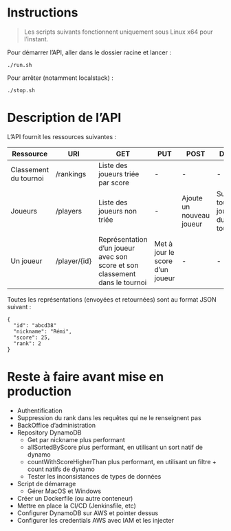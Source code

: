 # Instructions

> Les scripts suivants fonctionnent uniquement sous Linux x64 pour l’instant.

Pour démarrer l’API, aller dans le dossier racine et lancer :

    ./run.sh

Pour arrêter (notamment localstack) :

    ./stop.sh

# Description de l’API

L’API fournit les ressources suivantes :

| Ressource             | URI          | GET                                                                         | PUT                             | POST                     | DELETE                               | 
|-----------------------|--------------|-----------------------------------------------------------------------------|---------------------------------|--------------------------|--------------------------------------|
| Classement du tournoi | /rankings    | Liste des joueurs triée par score                                           | -                               | -                        | -                                    |
| Joueurs               | /players     | Liste des joueurs non triée                                                 | -                               | Ajoute un nouveau joueur | Supprime tous les joueurs du tournoi |
| Un joueur             | /player/{id} | Représentation d’un joueur avec son score et son classement dans le tournoi | Met à jour le score d’un joueur | -                        | -                                    |       

Toutes les représentations (envoyées et retournées) sont au format JSON suivant :

```
{
  "id": "abcd38"
  "nickname": "Rémi",
  "score": 25,
  "rank": 2
}
```

# Reste à faire avant mise en production

- Authentification
- Suppression du rank dans les requêtes qui ne le renseignent pas
- BackOffice d’administration
- Repository DynamoDB
    - Get par nickname plus performant
    - allSortedByScore plus performant, en utilisant un sort natif de dynamo
    - countWithScoreHigherThan plus performant, en utilisant un filtre + count natifs de dynamo
    - Tester les inconsistances de types de données
- Script de démarrage
    - Gérer MacOS et Windows
- Créer un Dockerfile (ou autre conteneur)
- Mettre en place la CI/CD (Jenkinsfile, etc)
- Configurer DynamoDB sur AWS et pointer dessus
- Configurer les credentials AWS avec IAM et les injecter